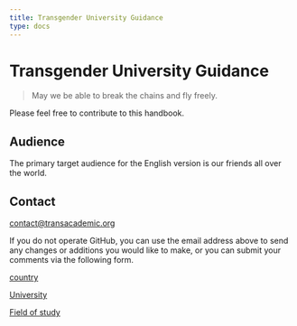```yaml
---
title: Transgender University Guidance
type: docs
---
```


# Transgender University Guidance

> May we be able to break the chains and fly freely.

Please feel free to contribute to this handbook.

## Audience

The primary target audience for the English version is our friends all over the world.

## Contact

[contact@transacademic.org](mailto:contact@transacademic.org)

If you do not operate GitHub, you can use the email address above to send any changes or additions you would like to make, or you can submit your comments via the following form.

[country](https://docs.google.com/forms/d/e/1FAIpQLSfm40NK_kWylDTy-cIhUibpX1LaVx-6vw4EF2x7SgXSIhlXOA/viewform)

[University](https://docs.google.com/forms/d/e/1FAIpQLSdTduZ0wpgJ3W4LDPQ6u_Vm6Gi_AMZYZnwYFl5ifT8SO4yJmA/viewform)

[Field of study](https://docs.google.com/forms/d/e/1FAIpQLScgX2iVOC2_5Z3tmbp4kJq6Es2RrEOypUpzaoNIEg-5yNmqFw/viewform)